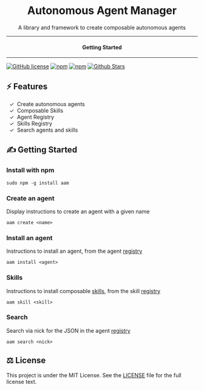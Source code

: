 <div align="center">
  <h1>Autonomous Agent Manager</h1>
</div>

<div align="center">  
A library and framework to create composable autonomous agents
</div>

---

<div align="center">
<h4>Getting Started</h4>
</div>
  
---
  

[![GitHub license](https://img.shields.io/badge/license-MIT-blue.svg)](LICENSE)
[![npm](https://img.shields.io/npm/v/aam)](https://npmjs.com/package/aam)
[![npm](https://img.shields.io/npm/dw/aam.svg)](https://npmjs.com/package/aam)
[![Github Stars](https://img.shields.io/github/stars/melvincarvalho/aam.svg)](https://github.com/melvincarvalho/aam/)

## ⚡️ Features

&nbsp;&nbsp;✓&nbsp; Create autonomous agents  
&nbsp;&nbsp;✓&nbsp; Composable Skills  
&nbsp;&nbsp;✓&nbsp; Agent Registry  
&nbsp;&nbsp;✓&nbsp; Skills Registry  
&nbsp;&nbsp;✓&nbsp; Search agents and skills  

## ✍️ Getting Started

### Install with npm

```
sudo npm -g install aam
```

### Create an agent

Display instructions to create an agent with a given name

```
aam create <name>
```

### Install an agent

Instructions to install an agent, from the agent [registry](registry.json)

```
aam install <agent>
```

### Skills

Instructions to install composable [skills](https://github.com/topics/aam-skill), from the skill [registry](skills.json)

```
aam skill <skill>
```

### Search

Search via nick for the JSON in the agent [registry](registry.json)

```
aam search <nick>
```

## ⚖️ License

This project is under the MIT License. See the [LICENSE](https://github.com/melvincarvalho/aam/blob/gh-pages/LICENSE) file for the full license text.
